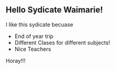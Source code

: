 ## Hello Sydicate Waimarie!
I like this sydicate becuase
* End of year trip
* Different Clases for different subjects!
* Nice Teachers

Horay!!!
